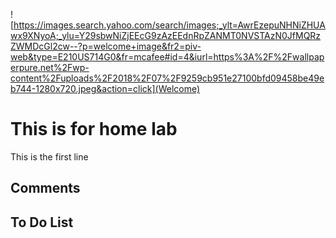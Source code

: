 ![https://images.search.yahoo.com/search/images;_ylt=AwrEzepuNHNiZHUAwx9XNyoA;_ylu=Y29sbwNiZjEEcG9zAzEEdnRpZANMT0NVSTAzN0JfMQRzZWMDcGl2cw--?p=welcome+image&fr2=piv-web&type=E210US714G0&fr=mcafee#id=4&iurl=https%3A%2F%2Fwallpaperpure.net%2Fwp-content%2Fuploads%2F2018%2F07%2F9259cb951e27100bfd09458be49eb744-1280x720.jpeg&action=click](Welcome)
# This is for home lab
This is the first line



## Comments



## To Do List







